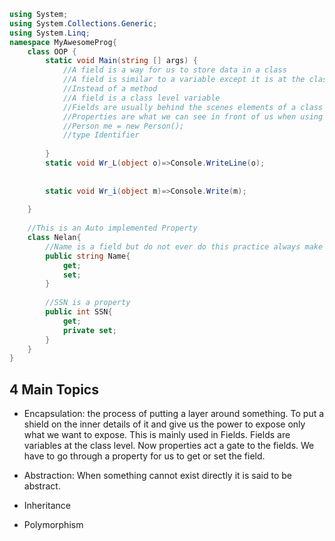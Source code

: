 


```cs
using System;
using System.Collections.Generic;
using System.Linq;
namespace MyAwesomeProg{
    class OOP {
        static void Main(string [] args) {
            //A field is a way for us to store data in a class
            //A field is similar to a variable except it is at the class level
            //Instead of a method
            //A field is a class level variable
            //Fields are usually behind the scenes elements of a class
            //Properties are what we can see in front of us when using a class
            //Person me = new Person();
            //type Identifier
            
        }
        static void Wr_L(object o)=>Console.WriteLine(o);
     
        
        static void Wr_i(object m)=>Console.Write(m);
      
    }
    
    //This is an Auto implemented Property
    class Nelan{
        //Name is a field but do not ever do this practice always make your fields private
        public string Name{
            get;
            set;
        }
        
        //SSN is a property 
        public int SSN{
            get;
            private set;
        }
    }
}
```
## 4 Main Topics
* Encapsulation: the process of putting a layer around something.
To put a shield on the inner details of it and give us the power to expose only what we want to expose. 
This is mainly used in Fields. Fields are variables at the class level. 
Now properties act a gate to the fields. We have to go through a property for us to get or set the field.

* Abstraction: When something cannot exist directly it is said to be abstract.
* Inheritance 
* Polymorphism 

